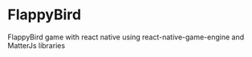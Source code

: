# FlappyBird
FlappyBird game with react native using react-native-game-engine and MatterJs libraries
